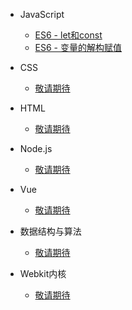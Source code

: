 - JavaScript
    - [ES6 - let和const](javascript/es6-let和const.md)
    - [ES6 - 变量的解构赋值](javascript/es6-变量的解构赋值.md)

- CSS
    - [敬请期待](/)

- HTML
    - [敬请期待](/)
    
- Node.js
    - [敬请期待](/)
 
- Vue
    - [敬请期待](/)
    
- 数据结构与算法
    - [敬请期待](/)
    
- Webkit内核    
    - [敬请期待](/)

